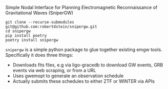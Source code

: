 Simple Nodal Interface for Planning Electromagnetic Reconnaissance of Gravitational Waves (SniperGW)

```
git clone --recurse-submodules git@github.com:robertdstein/snipergw.git
cd snipergw
pip install poetry
poetry install snipergw
```

`snipergw` is a simple python package to glue together existing emgw tools.
Specifically it does three things:
* Downloads fits files, e.g via ligo-gracedb to download GW events, GRB events via web scraping, or from a URL
* Uses gwemopt to generate an observation schedule
* Actually submits these schedules to either ZTF or WINTER via APIs